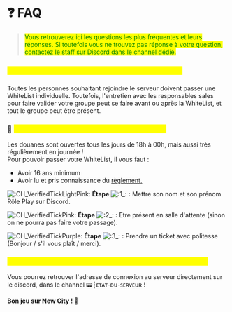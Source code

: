 # ❓ FAQ

> <mark style="color:green;">Vous retrouverez ici les questions les plus fréquentes et leurs réponses. Si toutefois vous ne trouvez pas réponse à votre question, contactez le staff sur Discord dans le channel dédié.</mark>



### <mark style="color:yellow;">🗒️ Pouvons nous passer une WhiteList de groupe ?</mark>

Toutes les personnes souhaitant rejoindre le serveur doivent passer une WhiteList individuelle. Toutefois, l'entretien avec les responsables sales pour faire valider votre groupe peut se faire avant ou après la WhiteList, et tout le groupe peut être présent.



### 🛂 <mark style="color:yellow;">Quand et comment passer notre WhiteList ?</mark>

Les douanes sont ouvertes tous les jours de 18h à 00h, mais aussi très régulièrement en journée !\
Pour pouvoir passer votre WhiteList, il vous faut :&#x20;

* Avoir 16 ans minimum
* Avoir lu et pris connaissance du [règlement](broken-reference)[.](broken-reference)

<img src="https://cdn.discordapp.com/emojis/715585818504331355.gif?size=56&#x26;quality=lossless" alt=":CH_VerifiedTickLightPink:" data-size="line"> **Étape** <img src="https://cdn.discordapp.com/emojis/1138464274172366929.webp?size=56&#x26;quality=lossless" alt=":1_:" data-size="line"> **:** Mettre son nom et son prénom Rôle Play sur Discord.

<img src="https://cdn.discordapp.com/emojis/708621651226394644.gif?size=56&#x26;quality=lossless" alt=":CH_VerifiedTickPink:" data-size="line"> **Étape** <img src="https://cdn.discordapp.com/emojis/1138470493318553720.webp?size=56&#x26;quality=lossless" alt=":2_:" data-size="line"> **:** Etre présent en salle d'attente (sinon on ne pourra pas faire votre passage).

<img src="https://cdn.discordapp.com/emojis/704017074875269152.gif?size=56&#x26;quality=lossless" alt=":CH_VerifiedTickPurple:" data-size="line"> **Étape** <img src="https://cdn.discordapp.com/emojis/1138470527778951380.webp?size=56&#x26;quality=lossless" alt=":3_:" data-size="line"> **:** Prendre un ticket avec politesse (Bonjour / s'il vous plaît / merci).



### <mark style="color:yellow;">🛜 Où peut-on trouver l'adresse de connexion au serveur ?</mark>

Vous pourrez retrouver l'adresse de connexion au serveur directement sur le discord, dans le channel 📟┆ᴇᴛᴀᴛ-ᴅᴜ-ꜱᴇʀᴠᴇᴜʀ !

**Bon jeu sur New City ! 🥳**
